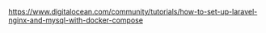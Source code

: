 https://www.digitalocean.com/community/tutorials/how-to-set-up-laravel-nginx-and-mysql-with-docker-compose


